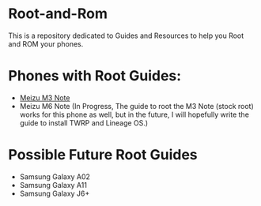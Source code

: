 # Root-and-Rom
This is a repository dedicated to Guides and Resources to help you Root and ROM your phones.

# Phones with Root Guides:
* [Meizu M3 Note](https://github.com/OfficialJavaScript/Root-and-Rom/tree/main/M3%20Note)
* Meizu M6 Note (In Progress, The guide to root the M3 Note (stock root) works for this phone as well, but in the future, I will hopefully write the guide to install TWRP and Lineage OS.)

# Possible Future Root Guides
* Samsung Galaxy A02
* Samsung Galaxy A11
* Samsung Galaxy J6+
